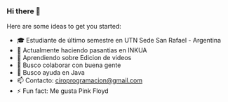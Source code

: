 ### Hi there 👋

Here are some ideas to get you started:
- 🎓 Estudiante de último semestre en UTN Sede San Rafael - Argentina
- 🔭 Actualmente haciendo pasantias en INKUA
- 🌱 Aprendiendo sobre Edicion de videos
- 👯 Busco colaborar con buena gente
- 🤔 Busco ayuda en Java
- 📫 Contacto: ciroprogramacion@gmail.com
- ⚡ Fun fact: Me gusta Pink Floyd

